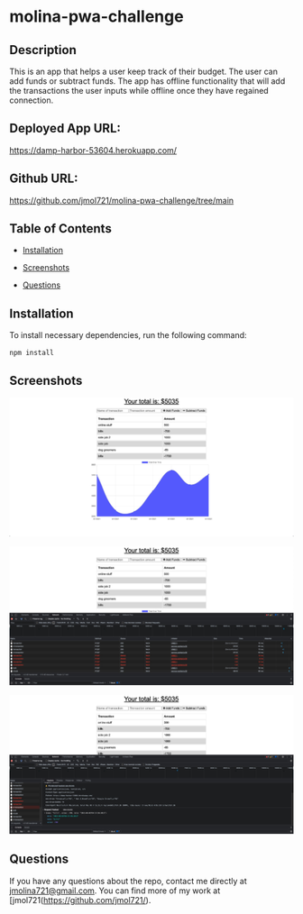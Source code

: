 # molina-pwa-challenge

  

  ## Description
  
  This is an app that helps a user keep track of their budget. The user can add funds or subtract funds. The app has offline functionality that will add the transactions the user inputs while offline once they have regained connection.

  ## Deployed App URL: 
  https://damp-harbor-53604.herokuapp.com/

  ## Github URL:
  https://github.com/jmol721/molina-pwa-challenge/tree/main


  ## Table of Contents

  * [Installation](#installation)

  * [Screenshots](#screenshots)

  * [Questions](#questions)

  ## Installation

  To install necessary dependencies, run the following command:

  ```
  npm install
  ```

  ## Screenshots
  ![](./screenshots/SS1.jpg)

  ![](./screenshots/SS2.jpg)

  ![](./screenshots/SS3.jpg)

  ## Questions

  If you have any questions about the repo, contact me directly at jmolina721@gmail.com. You can find more of my work at [jmol721(https://github.com/jmol721/).
